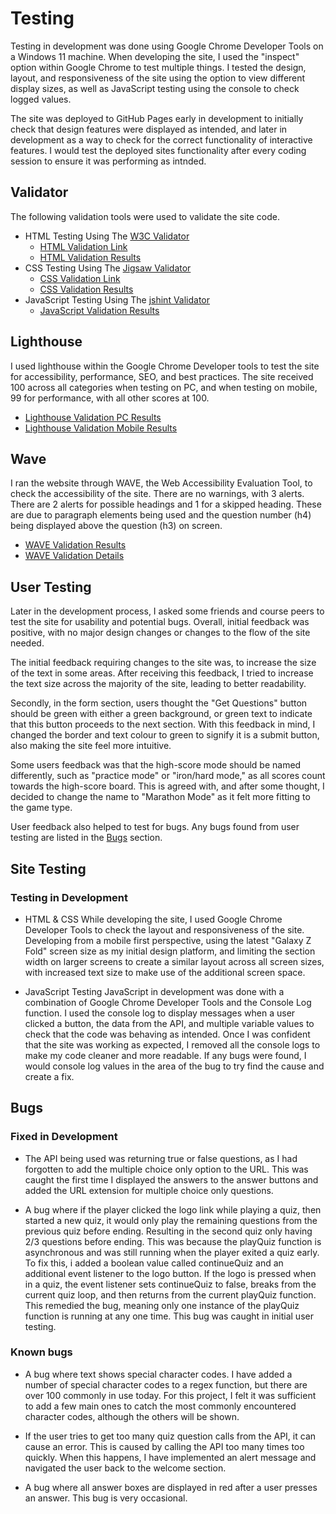 # Testing

Testing in development was done using Google Chrome Developer Tools on a Windows 11 machine. When developing the site, I used the "inspect" option within Google Chrome to test multiple things. I tested the design, layout, and responsiveness of the site using the option to view different display sizes, as well as JavaScript testing using the console to check logged values.

The site was deployed to GitHub Pages early in development to initially check that design features were displayed as intended, and later in development as a way to check for the correct functionality of interactive features. I would test the deployed sites functionality after every coding session to ensure it was performing as intnded.

## Validator

The following validation tools were used to validate the site code.

- HTML Testing Using The [W3C Validator](https://validator.w3.org/)
    - [HTML Validation Link](https://validator.w3.org/nu/?doc=https%3A%2F%2Fkylemardell.github.io%2Fquiz-crunch%2F)
    - [HTML Validation Results](/media/testing/html-validation.png)
- CSS Testing Using The [Jigsaw Validator](https://jigsaw.w3.org/css-validator/)
    - [CSS Validation Link](https://jigsaw.w3.org/css-validator/validator?uri=https%3A%2F%2Fkylemardell.github.io%2Fquiz-crunch%2F&profile=css3svg&usermedium=all&warning=1&vextwarning=&lang=en)
    - [CSS Validation Results](/media/testing/css-validation.png)
- JavaScript Testing Using The [jshint Validator](https://jshint.com/)
    - [JavaScript Validation Results](/media/testing/js-validation.png)

## Lighthouse

I used lighthouse within the Google Chrome Developer tools to test the site for accessibility, performance, SEO, and best practices. The site received 100 across all categories when testing on PC, and when testing on mobile, 99 for performance, with all other scores at 100.

- [Lighthouse Validation PC Results](/media/testing/lighthouse-desktop.png)
- [Lighthouse Validation Mobile Results](/media/testing/lighthouse-mobile.png)

## Wave

I ran the website through WAVE, the Web Accessibility Evaluation Tool, to check the accessibility of the site. There are no warnings, with 3 alerts. There are 2 alerts for possible headings and 1 for a skipped heading. These are due to paragraph elements being used and the question number (h4) being displayed above the question (h3) on screen.

- [WAVE Validation Results](/media/testing/wave-summary.png)
- [WAVE Validation Details](/media/testing/wave-details.png)

## User Testing

Later in the development process, I asked some friends and course peers to test the site for usability and potential bugs. Overall, initial feedback was positive, with no major design changes or changes to the flow of the site needed. 

The initial feedback requiring changes to the site was, to increase the size of the text in some areas. After receiving this feedback, I tried to increase the text size across the majority of the site, leading to better readability. 

Secondly, in the form section, users thought the "Get Questions" button should be green with either a green background, or green text to indicate that this button proceeds to the next section. With this feedback in mind, I changed the border and text colour to green to signify it is a submit button, also making the site feel more intuitive.

Some users feedback was that the high-score mode should be named differently, such as "practice mode" or "iron/hard mode," as all scores count towards the high-score board. This is agreed with, and after some thought, I decided to change the name to "Marathon Mode" as it felt more fitting to the game type.

User feedback also helped to test for bugs. Any bugs found from user testing are listed in the [Bugs](#bugs) section.

## Site Testing

### Testing in Development

- HTML & CSS
    While developing the site, I used Google Chrome Developer Tools to check the layout and responsiveness of the site. Developing from a mobile first perspective, using the latest "Galaxy Z Fold" screen size as my initial design platform, and limiting the section width on larger screens to create a similar layout across all screen sizes, with increased text size to make use of the additional screen space. 

- JavaScript
    Testing JavaScript in development was done with a combination of Google Chrome Developer Tools and the Console Log function. I used the console log to display messages when a user clicked a button, the data from the API, and multiple variable values to check that the code was behaving as intended. Once I was confident that the site was working as expected, I removed all the console logs to make my code cleaner and more readable. If any bugs were found, I would console log values in the area of the bug to try find the cause and create a fix.

## Bugs

### Fixed in Development

- The API being used was returning true or false questions, as I had forgotten to add the multiple choice only option to the URL. This was caught the first time I displayed the answers to the answer buttons and added the URL extension for multiple choice only questions. 

- A bug where if the player clicked the logo link while playing a quiz, then started a new quiz, it would only play the remaining questions from the previous quiz before ending. Resulting in the second quiz only having 2/3 questions before ending. This was because the playQuiz function is asynchronous and was still running when the player exited a quiz early. To fix this, i added a boolean value called continueQuiz and an additional event listener to the logo button. If the logo is pressed when in a quiz, the event listener sets continueQuiz to false, breaks from the current quiz loop, and then returns from the current playQuiz function. This remedied the bug, meaning only one instance of the playQuiz function is running at any one time. This bug was caught in initial user testing.

### Known bugs

- A bug where text shows special character codes. I have added a number of special character codes to a regex function, but there are over 100 commonly in use today. For this project, I felt it was sufficient to add a few main ones to catch the most commonly encountered character codes, although the others will be shown.

- If the user tries to get too many quiz question calls from the API, it can cause an error. This is caused by calling the API too many times too quickly. When this happens, I have implemented an alert message and navigated the user back to the welcome section.

- A bug where all answer boxes are displayed in red after a user presses an answer. This bug is very occasional.